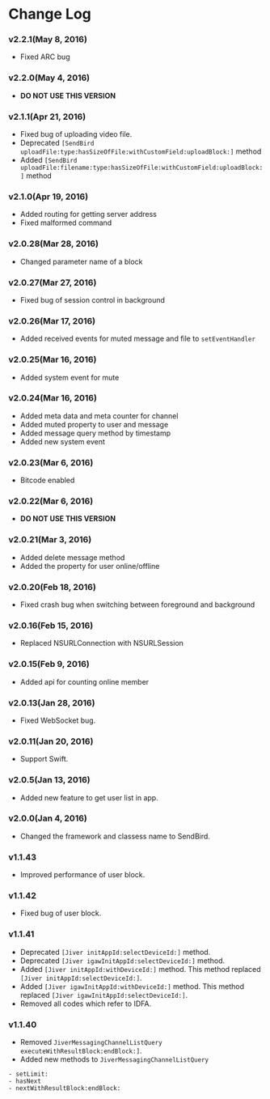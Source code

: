 # Change Log

### v2.2.1(May 8, 2016)
* Fixed ARC bug

### v2.2.0(May 4, 2016)
* **DO NOT USE THIS VERSION**

### v2.1.1(Apr 21, 2016)
* Fixed bug of uploading video file.
* Deprecated `[SendBird uploadFile:type:hasSizeOfFile:withCustomField:uploadBlock:]` method
* Added `[SendBird uploadFile:filename:type:hasSizeOfFile:withCustomField:uploadBlock:]` method

### v2.1.0(Apr 19, 2016)
* Added routing for getting server address
* Fixed malformed command

### v2.0.28(Mar 28, 2016)
* Changed parameter name of a block

### v2.0.27(Mar 27, 2016)
* Fixed bug of session control in background

### v2.0.26(Mar 17, 2016)
* Added received events for muted message and file to `setEventHandler`

### v2.0.25(Mar 16, 2016)
* Added system event for mute

### v2.0.24(Mar 16, 2016)
* Added meta data and meta counter for channel
* Added muted property to user and message
* Added message query method by timestamp
* Added new system event

### v2.0.23(Mar 6, 2016)
* Bitcode enabled

### v2.0.22(Mar 6, 2016)
* **DO NOT USE THIS VERSION**

### v2.0.21(Mar 3, 2016)
* Added delete message method
* Added the property for user online/offline

### v2.0.20(Feb 18, 2016)
* Fixed crash bug when switching between foreground and background

### v2.0.16(Feb 15, 2016)
* Replaced NSURLConnection with NSURLSession

### v2.0.15(Feb 9, 2016)
* Added api for counting online member

### v2.0.13(Jan 28, 2016)
* Fixed WebSocket bug.

### v2.0.11(Jan 20, 2016)
* Support Swift.

### v2.0.5(Jan 13, 2016)
* Added new feature to get user list in app.

### v2.0.0(Jan 4, 2016)
* Changed the framework and classess name to SendBird.

### v1.1.43
* Improved performance of user block.

### v1.1.42
* Fixed bug of user block.

### v1.1.41

* Deprecated ```[Jiver initAppId:selectDeviceId:]``` method.
* Deprecated ```[Jiver igawInitAppId:selectDeviceId:]``` method.
* Added ```[Jiver initAppId:withDeviceId:]``` method. This method replaced ```[Jiver initAppId:selectDeviceId:]```.
* Added ```[Jiver igawInitAppId:withDeviceId:]``` method. This method replaced ```[Jiver igawInitAppId:selectDeviceId:]```.
* Removed all codes which refer to IDFA.

### v1.1.40

* Removed ```JiverMessagingChannelListQuery executeWithResultBlock:endBlock:]```.
* Added new methods to ```JiverMessagingChannelListQuery```

```
- setLimit:
- hasNext
- nextWithResultBlock:endBlock:
```
